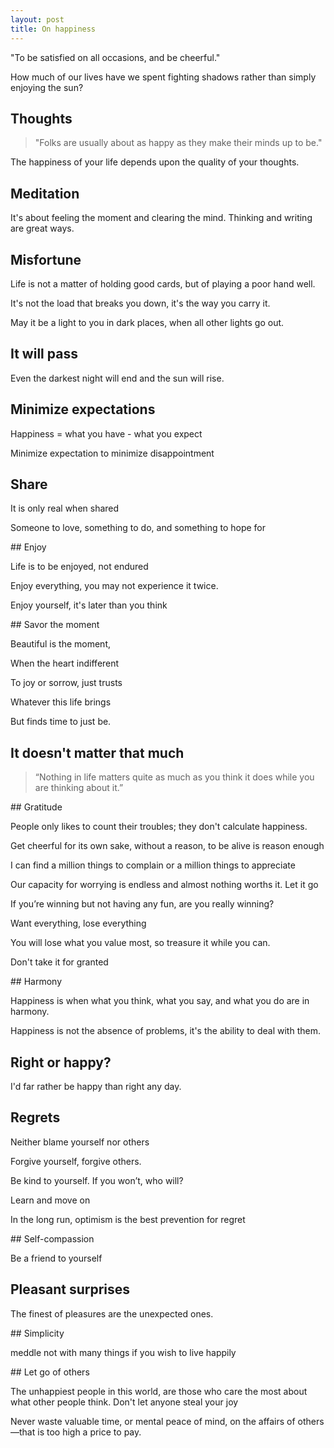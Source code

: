 ```yaml
---
layout: post
title: On happiness  
---
```


 "To be satisfied on all occasions, and be cheerful." 

How much of our lives have we spent fighting shadows rather than simply enjoying the sun?



## Thoughts 

> "Folks are usually about as happy as they make their minds up to be."

The happiness of your life depends upon the quality of your thoughts.


## Meditation 

It's about feeling the moment and clearing the mind. Thinking and writing are great ways. 



## Misfortune 

Life is not a matter of holding good cards, but of playing a poor hand well.

It's not the load that breaks you down, it's the way you carry it.

May it be a light to you in dark places, when all other lights go out.


## It will pass 

Even the darkest night will end and the sun will rise.

## Minimize expectations

Happiness = what you have - what you expect

Minimize expectation to minimize disappointment 

## Share 

It is only real when shared

Someone to love, something to do, and something to hope for

## Enjoy 

Life is to be enjoyed, not endured

Enjoy everything, you may not experience it twice.

Enjoy yourself, it's later than you think

## Savor the moment 

Beautiful is the moment,

When the heart indifferent

To joy or sorrow, just trusts

Whatever this life brings

But finds time to just be.

## It doesn't matter that much 

> “Nothing in life matters quite as much as you think it does while you are thinking about it.” 


## Gratitude 

People only likes to count their troubles; they don't calculate happiness.

Get cheerful for its own sake, without a reason, to be alive is reason enough 

I can find a million things to complain or a million things to appreciate

Our capacity for worrying is endless and almost nothing worths it. Let it go

If you’re winning but not having any fun, are you really winning?

Want everything, lose everything 

You will lose what you value most, so treasure it while you can.

Don't take it for granted

## Harmony 

Happiness is when what you think, what you say, and what you do are in harmony.

Happiness is not the absence of problems, it's the ability to deal with them.


## Right or happy?

I'd far rather be happy than right any day.


## Regrets 

Neither blame yourself nor others

Forgive yourself, forgive others. 

Be kind to yourself. If you won’t, who will? 

Learn and move on 

In the long run, optimism is the best prevention for regret


## Self-compassion 

Be a friend to yourself

## Pleasant surprises

The finest of pleasures are the unexpected ones.

## Simplicity 

meddle not with many things if you wish to live happily 

## Let go of others 

The unhappiest people in this world, are those who care the most about what other people think. Don't let anyone steal your joy

Never waste valuable time, or mental peace of mind, on the affairs of others—that is too high a price to pay.





